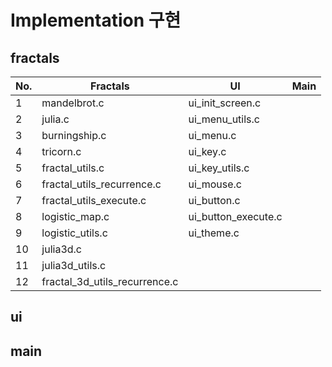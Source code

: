 # Implementation 구현
## fractals
|No.|Fractals|UI|Main|
|---|---|---|---|
|1|mandelbrot.c|ui_init_screen.c|
|2|julia.c|ui_menu_utils.c|
|3|burningship.c|ui_menu.c|
|4|tricorn.c|ui_key.c|
|5|fractal_utils.c|ui_key_utils.c|
|6|fractal_utils_recurrence.c|ui_mouse.c|
|7|fractal_utils_execute.c|ui_button.c|
|8|logistic_map.c|ui_button_execute.c|
|9|logistic_utils.c|ui_theme.c|
|10|julia3d.c|
|11|julia3d_utils.c|
|12|fractal_3d_utils_recurrence.c|

## ui

## main
